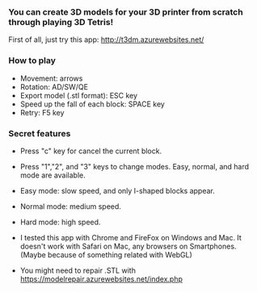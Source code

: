 ### You can create 3D models for your 3D printer from scratch through playing 3D Tetris! ###

First of all, just try this app:
http://t3dm.azurewebsites.net/

### How to play ###
* Movement: arrows
* Rotation: AD/SW/QE
* Export model (.stl format): ESC key
* Speed up the fall of each block: SPACE key
* Retry: F5 key

### Secret features ###
* Press "c" key for cancel the current block.
* Press "1","2", and "3" keys to change modes. Easy, normal, and hard mode are available.
 * Easy mode: slow speed, and only I-shaped blocks appear.
 * Normal mode: medium speed.
 * Hard mode: high speed. 

* I tested this app with Chrome and FireFox on Windows and Mac. It doesn't work with Safari on Mac, any browsers on Smartphones. (Maybe because of something related with WebGL)
* You might need to repair .STL with https://modelrepair.azurewebsites.net/index.php
